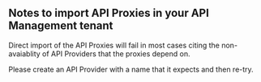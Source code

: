 ## Notes to import API Proxies in your API Management tenant

Direct import of the API Proxies will fail in most cases citing the non-avaiablity of API Providers that the proxies depend on. 

Please create an API Provider with a name that it expects and then re-try.